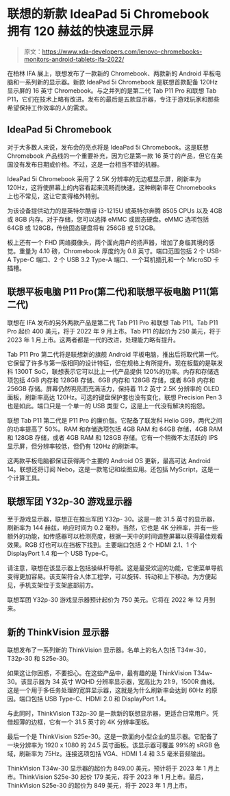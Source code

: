 # 联想的新款 IdeaPad 5i Chromebook 拥有 120 赫兹的快速显示屏

> 原文：<https://www.xda-developers.com/lenovo-chromebooks-monitors-android-tablets-ifa-2022/>

在柏林 IFA 展上，联想发布了一款新的 Chromebook、两款新的 Android 平板电脑和一系列新的显示器。新款 IdeaPad 5i Chromebook 是联想首款配备 120Hz 显示屏的 16 英寸 Chromebook。与之并列的是第二代 Tab P11 Pro 和联想 Tab P11，它们在技术上略有改进。发布的最后是五款显示器，专注于游戏玩家和那些希望保持工作效率的人的需求。

## IdeaPad 5i Chromebook

对于大多数人来说，发布会的亮点将是 IdeaPad 5i Chromebook。这是联想 Chromebook 产品线的一个重要补充，因为它是第一款 16 英寸的产品，但它在美国没有发布日期或价格。不过，这是一台相当不错的机器。

IdeaPad 5i Chromebook 采用了 2.5K 分辨率的无边框显示屏，刷新率为 120Hz，这将使屏幕上的内容看起来流畅而快速。这种刷新率在 Chromebooks 上也不常见，这让它变得格外特别。

为该设备提供动力的是英特尔酷睿 i3-1215U 或英特尔奔腾 8505 CPUs 以及 4GB 或 8GB 内存。对于存储，您可以选择 eMMC 或固态硬盘。eMMC 选项包括 64GB 或 128GB，传统固态硬盘将有 256GB 或 512GB。

板上还有一个 FHD 网络摄像头，两个面向用户的扬声器，增加了身临其境的感觉。重量为 4.10 磅，Chromebook 厚度约为 0.8 英寸。端口范围包括 2 个 USB-A Type-C 端口、2 个 USB 3.2 Type-A 端口、一个耳机插孔和一个 MicroSD 卡插槽。

## 联想平板电脑 P11 Pro(第二代)和联想平板电脑 P11(第二代)

联想在 IFA 发布的另外两款产品是第二代 Tab P11 Pro 和联想 Tab P11。Tab P11 Pro 起价 400 美元，将于 2022 年 9 月上市。Tab P11 的起价为 250 美元，将于 2023 年 1 月上市。这两者都是一代的改进，处理能力略有提升。

Tab P11 Pro 第二代将是联想新的旗舰 Android 平板电脑，推出后将取代第一代。它保留了许多与第一版相同的设计特征，但在规格上有所提升。现在板载的是联发科 1300T SoC，联想表示它可以比上一代产品提供 120%的功率。内存和存储选项包括 4GB 内存和 128GB 存储、6GB 内存和 128GB 存储，或者 8GB 内存和 256GB 存储。屏幕仍然明亮而充满活力，保持着 11.2 英寸 2.5K 分辨率的 OLED 面板，刷新率高达 120Hz。可选的键盘保护套也没有变化，联想 Precision Pen 3 也是如此。端口只是一个单一的 USB 类型 C，这是上一代没有解决的抱怨。

联想 Tab P11 第二代是 P11 Pro 的廉价版。它配备了联发科 Helio G99，两代之间的功率提高了 50%。RAM 和存储选项包括 4GB RAM 和 64GB 存储，4GB RAM 和 128GB 存储，或者 4GB RAM 和 128GB 存储。它有一个稍微不太活跃的 IPS 显示屏，但分辨率较低，但仍有 120Hz 的刷新率。

这两款平板电脑都保证获得两个主要的 Android OS 更新，最高可达 Android 14。联想还将订阅 Nebo，这是一款笔记和绘图应用。还包括 MyScript，这是一个计算工具。

## 联想军团 Y32p-30 游戏显示器

至于游戏显示器，联想正在推出军团 Y32p- 30。这是一款 31.5 英寸的显示器，刷新率为 144 赫兹，响应时间为 0.2 毫秒。当然，它也是 4K 分辨率，并有一些额外的功能，如传感器可以检测亮度，根据一天中的时间调整屏幕以获得最佳观看效果。RGB 灯也可以在挡板下找到。主要端口包括 2 个 HDMI 2.1、1 个 DisplayPort 1.4 和一个 USB Type-C。

请注意，联想在该显示器上包括操纵杆导航。这是最受欢迎的功能，它使菜单导航变得更加容易。该支架符合人体工程学，可以旋转、转动和上下移动。为方便起见，手机支架位于支架底部前方。

联想军团 Y32p-30 游戏显示器预计起价为 750 美元。它将在 2022 年 12 月到来。

## 新的 ThinkVision 显示器

联想发布了一系列新的 ThinkVision 显示器。名单上的名人包括 T34w-30，T32p-30 和 S25e-30。

如果这让你困惑，不要担心。在这些产品中，最有趣的是 ThinkVision T34w-30。该显示器为 34 英寸 WQHD 分辨率显示器，宽高比为 21:9，1500R 曲线。这是一个用于多任务处理的宽屏显示器，这就是为什么刷新率会达到 60Hz 的原因。端口包括 USB Type-C、HDMI 2.0 和 DisplayPort 1.4。

与此同时，ThinkVision T32p-30 是一款新的联想显示器，更适合日常用户。凭借超薄的边框，它有一个 31.5 英寸的 4K 分辨率面板。

最后一个是 ThinkVision S25e-30。这是一款面向小型企业的显示器。它配备了一块分辨率为 1920 x 1080 的 24.5 英寸面板。该显示器可覆盖 99%的 sRGB 色域，刷新率为 75Hz。连接选项包括 VGA、HDMI 1.4 和 3.5 毫米音频输出。

ThinkVision T34w-30 显示器的起价为 849.00 美元，预计将于 2023 年 1 月上市。ThinkVision S25e-30 起价 179 美元，将于 2023 年 1 月上市。最后，ThinkVision S25e-30 的起价为 849 美元，将于 2023 年 1 月上市。